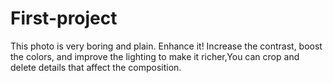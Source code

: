 # First-project
This photo is very boring and plain. Enhance it! Increase the contrast, boost the colors, and improve the lighting to make it richer,You can crop and delete details that affect the composition.
